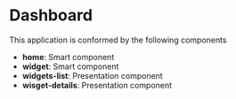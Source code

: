 # Dashboard

This application is conformed by the following components

- __home__: Smart component
- __widget__: Smart component
- __widgets-list__: Presentation component
- __wisget-details__: Presentation component